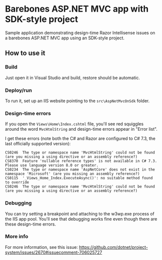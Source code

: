 # Barebones ASP.NET MVC app with SDK-style project

Sample application demonstrating design-time Razor Intellisense issues on a barebones ASP.NET MVC app using an SDK-style project.


## How to use it

### Build

Just open it in Visual Studio and build, restore should be automatic.


### Deploy/run

To run it, set up an IIS website pointing to the `src\AspNetMvcOnSdk` folder.


### Design-time errors

If you open the `Views\Home\Index.cshtml` file, you'll see red squiggles around the word `MvcHtmlString` and design-time errors appear in "Error list".

I get these errors (note both the C# and Razor are configured to C# 7.3, the last officially supported version):

```
CS0246	The type or namespace name 'MvcHtmlString' could not be found (are you missing a using directive or an assembly reference?)
CS8370	Feature 'nullable reference types' is not available in C# 7.3. Please use language version 8.0 or greater.
CS0234	The type or namespace name 'AspNetCore' does not exist in the namespace 'Microsoft' (are you missing an assembly reference?)
CS0115	'_Views_Home_Index.ExecuteAsync()': no suitable method found to override
CS0246	The type or namespace name 'MvcHtmlString' could not be found (are you missing a using directive or an assembly reference?)
```


### Debugging

You can try setting a breakpoint and attaching to the w3wp.exe process of the IIS app pool. You'll see that debugging works fine even though there are these design-time errors.


### More info

For more information, see this issue: https://github.com/dotnet/project-system/issues/2670#issuecomment-706025727